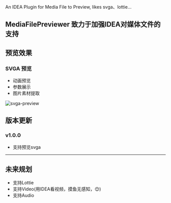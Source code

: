 <!-- Plugin description -->
An IDEA Plugin for Media File to Preview, likes svga、lottie...
<!-- Plugin description end -->

## MediaFilePreviewer 致力于加强IDEA对媒体文件的支持

## 预览效果

### SVGA 预览
- 动画预览
- 参数展示
- 图片素材提取

![svga-preview](https://cdn.jsdelivr.net/gh/YangLang116/picture_storage/svga_support.png)

## 版本更新

### v1.0.0
- 支持预览svga

---

## 未来规划
- 支持Lottie
- 支持Video(用IDEA看视频，摸鱼无感知，😊)
- 支持Audio